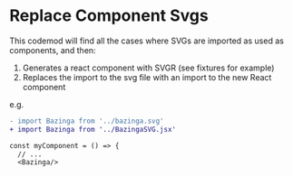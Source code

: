 # Replace Component Svgs

This codemod will find all the cases where SVGs are imported as used as components, and then:
1. Generates a react component with SVGR (see fixtures for example)
2. Replaces the import to the svg file with an import to the new React component

e.g.

```diff
- import Bazinga from '../bazinga.svg'
+ import Bazinga from '../BazingaSVG.jsx'

const myComponent = () => {
  // ...
  <Bazinga/>
```
